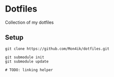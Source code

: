# Dotfiles

Collection of my dotfiles

## Setup

```shell
git clone https://github.com/Mon4ik/dotfiles.git

git submodule init
git submodule update

# TODO: linking helper
```
